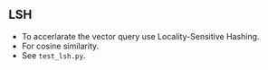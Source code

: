 LSH
--------------------------
* To accerlarate the vector query use Locality-Sensitive Hashing.
* For cosine similarity.
* See `test_lsh.py`.

